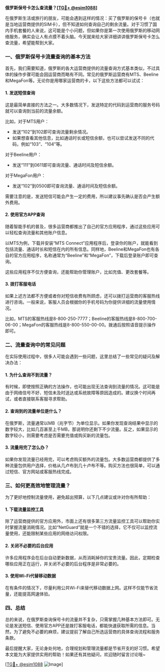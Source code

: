 **俄罗斯保号卡怎么查流量？[[TG💪+ @esim1088](https://t.me/s/esim1088)]**

在俄罗斯生活或旅行的朋友，可能会遇到这样的情况：买了俄罗斯的保号卡（也就是当地运营商提供的SIM卡），但不知道如何查询自己的剩余流量。对于习惯了国内手机套餐的人来说，这可能是个小问题，但如果你是第一次使用俄罗斯的移动网络服务，确实会让人有点摸不着头脑。今天就来给大家详细讲讲俄罗斯保号卡怎么查流量，希望能帮到大家。

### 一、俄罗斯保号卡流量查询的基本方法

首先，我们需要知道，俄罗斯的各大运营商提供的流量查询方式基本类似，不过具体的操作步骤可能会因运营商而略有不同。常见的俄罗斯运营商有MTS、Beeline和MegaFon等。无论你是用哪家运营商的卡，以下这些方法都可以试试：

#### 1. 发送短信查询
这是最简单直接的方法之一。大多数情况下，发送特定的代码到运营商的服务号码就可以查询到当前的流量余额。

比如，对于MTS用户：
- 发送“102”到102即可查询流量剩余情况。
- 如果想查看其他信息，比如通话时长或短信余额，也可以尝试发送不同的代码，例如“103”、“104”等。

对于Beeline用户：
- 发送“111”到0611即可查询流量、通话时间及短信余额。

对于MegaFon用户：
- 发送“102”到0500即可查询流量、通话时间及短信余额。

需要注意的是，发送短信可能会产生一定的费用，所以建议事先确认是否会产生额外费用。

#### 2. 使用官方APP查询
随着智能手机的普及，很多运营商都推出了自己的官方应用程序，通过这些应用可以轻松查询流量和其他账户信息。

以MTS为例，下载并安装“MTS Connect”应用程序后，登录你的账户，就能看到包括流量、通话时长和短信在内的所有信息。同样地，Beeline和MegaFon也有各自的官方应用程序，名称通常为“Beeline”和“MegaFon”，下载后登录账户即可查询。

这些应用程序不仅方便查询，还能帮助你管理账户，比如充值、更改套餐等。

#### 3. 拨打客服电话
如果上述方法都不方便或者你对短信收费有所顾虑，还可以拨打运营商的客服热线进行咨询。一般来说，客服人员会根据你的手机号码为你提供详细的流量使用情况。

比如，MTS的客服热线是8-800-250-7777；Beeline的客服热线是8-800-700-06-00；MegaFon的客服热线是8-800-550-00-00。拨通后按照语音提示操作即可。

### 二、流量查询中的常见问题

在实际使用过程中，很多人可能会遇到一些问题，这里总结了一些常见的疑问及解决办法：

#### 1. 为什么查询不到流量？
有时候，即使按照正确的方法操作，也可能出现无法查询到流量的情况。这可能是由于网络信号不好、短信未及时送达或系统故障等原因造成的。建议换个时间再试，或者直接联系客服寻求帮助。

#### 2. 查询到的流量单位是什么？
在俄罗斯，流量通常以MB（兆字节）为单位显示。如果你发现查询结果中显示的数字较大，比如几百甚至上千MB，那说明你还剩下不少流量。反之，如果显示的数字较小，则需要考虑是否需要充值或购买新的流量包。

#### 3. 流量用完了怎么办？
如果你发现流量已经用完，可以考虑购买额外的流量包。大多数运营商都提供了多种流量包供用户选择，价格从几卢布到几十卢布不等。购买方法也很简单，可以通过短信、官方网站或客服热线完成。

### 三、如何更高效地管理流量？

为了更好地控制流量使用，避免超出预算，以下几点建议或许对你有所帮助：

#### 1. 下载流量监控工具
除了运营商提供的官方应用外，市面上还有很多第三方流量监控工具可以帮助你实时掌握流量消耗情况。比如“NetGuard”就是一个不错的选择，它不仅可以监控流量使用，还能限制某些应用的网络访问权限。

#### 2. 关闭不必要的后台应用
许多应用程序会在后台自动更新数据，从而消耗掉你的宝贵流量。因此，定期检查哪些应用正在运行，并关闭不必要的后台程序是非常必要的。

#### 3. 使用Wi-Fi代替移动数据
在有条件的情况下，尽量利用公共Wi-Fi来替代移动数据上网。这样不仅能节省流量，还能提高网速体验。

### 四、总结

总的来说，在俄罗斯查询保号卡的流量并不复杂，只需掌握几种基本方法即可。无论是发送短信、使用官方APP还是拨打客服电话，都能快速获取所需的信息。当然，为了避免不必要的麻烦，建议提前了解自己所选运营商的具体查询流程和服务条款。

最后提醒大家，无论身处何地，合理规划和管理流量都是节省开支的好习惯。希望本文能为大家提供实用的帮助！如果还有其他疑问，欢迎随时留言讨论哦~

[[TG💪+ @esim1088](https://t.me/s/esim1088) ![Image](https://i.postimg.cc/4NQfJmqS/Snipaste-2025-05-13-00-14-12.png)]
